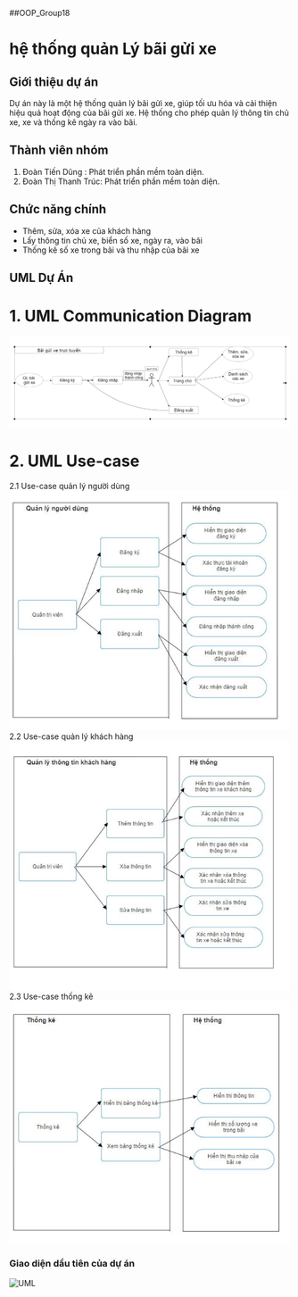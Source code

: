 ##OOP_Group18
# hệ thống quản Lý bãi gửi xe
## Giới thiệu dự án
Dự án này là một hệ thống quản lý bãi gửi xe, giúp tối ưu hóa và cải thiện hiệu quả hoạt động của bãi gửi xe. Hệ thống cho phép quản lý thông tin chủ xe, xe và thống kê ngày ra vào bãi.
## Thành viên nhóm
1. Đoàn Tiến Dũng : Phát triển phần mềm toàn diện.
2. Đoàn Thị Thanh Trúc: Phát triển phần mềm toàn diện.
## Chức năng chính
* Thêm, sửa, xóa xe của khách hàng
* Lấy thông tin chủ xe, biển số xe, ngày ra, vào bãi
* Thống kê số xe trong bãi và thu nhập của bãi xe
## UML Dự Án
# 1. UML Communication Diagram
![UML](Quanlibaiguixe/UML/uml1.png)
# 2. UML Use-case
2.1 Use-case quản lý người dùng
![UML](Quanlibaiguixe/UML/uml2.jpg)
2.2 Use-case quản lý khách hàng
![UML](Quanlibaiguixe/UML/uml3.jpg)
2.3 Use-case thống kê
![UML](Quanlibaiguixe/UML/uml4.jpg)
### Giao diện dầu tiên của dự án
![UML](Quanlibaiguixe/UML/giadiendautien.png)
